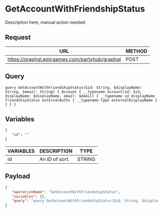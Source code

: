 # GetAccountWithFriendshipStatus

Description here, manual action needed.

## Request
| URL | METHOD |
| - | - |
| https://graphql.epicgames.com/partyhub/graphql | POST |

## Query
```
query GetAccountWithFriendshipStatus($id: String, $displayName: String, $email: String) { Account { __typename account(id: $id, displayName: $displayName, email: $email) { __typename id displayName friendshipStatus externalAuths { __typename type externalDisplayName } } } }
```

## Variables
```json
{
   "id": ""
}
```
| VARIABLES | DESCRIPTION | TYPE |
| - | - | - |
| id | An ID of sort. | STRING |

## Payload
```json
{
   "operationName": "GetAccountWithFriendshipStatus",
   "variables": {},
   "query": "query GetAccountWithFriendshipStatus($id: String, $displayName: String, $email: String) { Account { __typename account(id: $id, displayName: $displayName, email: $email) { __typename id displayName friendshipStatus externalAuths { __typename type externalDisplayName } } } }"
}
```